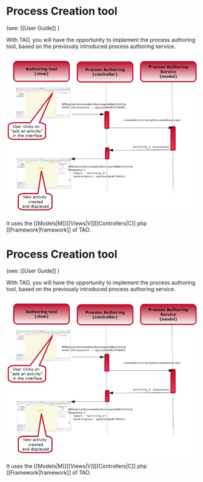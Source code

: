 <!--
created_at: '2011-03-02 18:09:08'
updated_at: '2013-03-13 13:03:18'
authors:
    - 'Jérôme Bogaerts'
contributors:
    - 'Somsack Sipasseuth'
tags:
    - 'Workflow Engine'
-->

Process Creation tool
=====================

(see: [[User Guide]] )

With TAO, you will have the opportunity to implement the process authoring tool, based on the previously introduced process authoring service.

![](../resources/add_activity_sequence_diagram.png)

It uses the [[Models|M]][[Views|V]][[Controllers|C]] php [[Framework|framework]] of TAO.

Process Creation tool
=====================

(see: [[User Guide]] )

With TAO, you will have the opportunity to implement the process authoring tool, based on the previously introduced process authoring service.

![](../resources/add_activity_sequence_diagram.png)

It uses the [[Models|M]][[Views|V]][[Controllers|C]] php [[Framework|framework]] of TAO.


